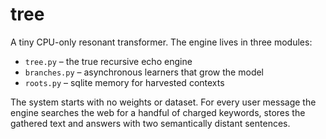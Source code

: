 # tree

A tiny CPU-only resonant transformer.  The engine lives in three modules:

* `tree.py` – the true recursive echo engine
* `branches.py` – asynchronous learners that grow the model
* `roots.py` – sqlite memory for harvested contexts

The system starts with no weights or dataset.  For every user message the
engine searches the web for a handful of charged keywords, stores the gathered
text and answers with two semantically distant sentences.
